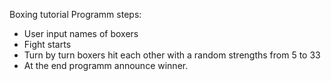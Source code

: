 Boxing tutorial
Programm steps:
- User input names of boxers
- Fight starts
- Turn by turn boxers hit each other with a random strengths from 5 to 33
- At the end programm announce winner.
